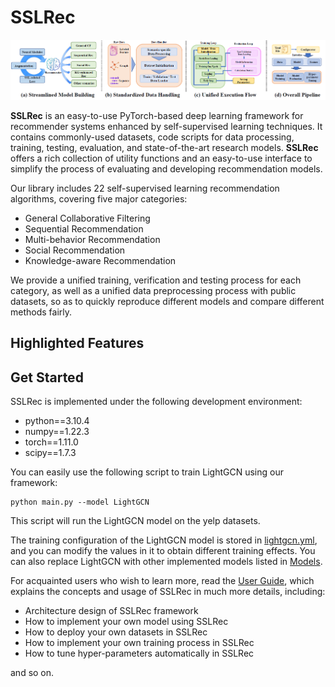 # SSLRec

<p align="center">
<img src="sslrec.png" alt="SSLRec" />
</p>

**SSLRec** is an easy-to-use PyTorch-based deep learning framework for recommender systems enhanced by self-supervised learning techniques.
It contains commonly-used datasets, code scripts for data processing, training, testing, evaluation, 
and state-of-the-art research models. **SSLRec** offers a rich collection of utility functions and an easy-to-use interface to simplify the process of evaluating and developing recommendation models.

Our library includes 22 self-supervised learning recommendation algorithms, covering five major categories:

+ General Collaborative Filtering
+ Sequential Recommendation
+ Multi-behavior Recommendation
+ Social Recommendation
+ Knowledge-aware Recommendation

We provide a unified training, verification and testing process for each category, 
as well as a unified data preprocessing process with public datasets, 
so as to quickly reproduce different models and compare different methods fairly.

## Highlighted Features


## Get Started

SSLRec is implemented under the following development environment:

+ python==3.10.4
+ numpy==1.22.3
+ torch==1.11.0
+ scipy==1.7.3

You can easily use the following script to train LightGCN using our framework:
```
python main.py --model LightGCN
```
This script will run the LightGCN model on the yelp datasets. 

The training configuration of the LightGCN model is stored in [lightgcn.yml](https://github.com/HKUDS/SSLRec/blob/main/config/modelconf/lightgcn.yml), 
and you can modify the values in it to obtain different training effects. You can also replace LightGCN with other implemented models listed in [Models](./docs/Models.md).

For acquainted users who wish to learn more, read the [User Guide](https://github.com/HKUDS/SSLRec/blob/main/docs/User%20Guide.md), which explains the concepts and usage of SSLRec in much more details, including:
+ Architecture design of SSLRec framework
+ How to implement your own model using SSLRec
+ How to deploy your own datasets in SSLRec
+ How to implement your own training process in SSLRec
+ How to tune hyper-parameters automatically in SSLRec

and so on.

